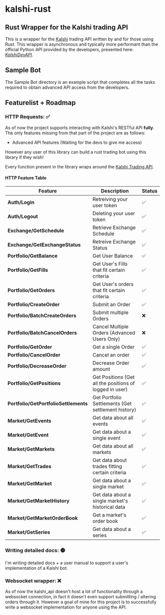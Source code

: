 # kalshi-rust

## Rust Wrapper for the Kalshi trading API

This is a wrapper for the [Kalshi](https://kalshi.com/) trading API written by and for those using Rust. 
This wrapper is asynchronous and typically more performant than the official Python API provided by the developers, presented here: [*KalshiDevAPI*](https://github.com/Kalshi/kalshi-python).


## Sample Bot

The Sample Bot directory is an example script that completes all the tasks required to obtain advanced API access from the developers.

## Featurelist + Roadmap

### HTTP Requests: ✅ 
As of now the project supports interacting with Kalshi's RESTful API **fully**.
The only features missing from that part of the project are as follows:
- Advanced API features (Waiting for the devs to give me access)

However any user of this library can build a rust trading bot using this library 
if they wish!

Every function present in the library wraps around the [Kalshi Trading API](https://trading-api.readme.io/reference/getting-started).

#### HTTP Feature Table

| Feature                | Description                           | Status      |
|------------------------|---------------------------------------|-------------|
| **Auth/Login**          | Retreiving your user token       |  ✅         |
| **Auth/Logout**         | Deleting your user token        |    ✅     |
| **Exchange/GetSchedule**          | Retrieve Exchange Schedule     |   ✅    |
| **Exchange/GetExchangeStatus**          | Retreive Exchange Status   |   ✅        |
| **Portfolio/GetBalance** | Get User Balance |     ✅  |
| **Portfolio/GetFills** | Get User's Fills that fit certain criteria|  ✅        |
| **Portfolio/GetOrders** | Get User's orders that fit certain criteria |  ✅       |
| **Portfolio/CreateOrder** | Submit an Order |✅         |
| **Portfolio/BatchCreateOrders** | Submit multiple Orders |❌          |
| **Portfolio/BatchCancelOrders** | Cancel Multiple Orders (Advanced Users Only) |❌          |
| **Portfolio/GetOrder** | Get a single Order | ✅          |
| **Portfolio/CancelOrder** | Cancel an order |✅          |
| **Portfolio/DecreaseOrder** | Decrease Order amount |✅          |
| **Portfolio/GetPositions** | Get Positions (Get all the positions of logged in user) |✅           |
| **Portfolio/GetPortfolioSettlements** | Get Portfolio Settlements (Get settlement history) |✅         |
| **Market/GetEvents** | Get data about all events |✅         |
| **Market/GetEvent** | Get data about a single event |✅         |
| **Market/GetMarkets** | Get data about all markets |✅       |
| **Market/GetTrades** | Get data about trades fitting certain criteria |✅           |
| **Market/GetMarket** | Get data about a single market |✅          |
| **Market/GetMarketHistory** | Get data about a single market's historical data |✅           |
| **Market/GetMarketOrderBook** | Get a market's order book |✅         |
| **Market/GetSeries** | Get data about a series |✅         |

### Writing detailed docs:  🟡 
I'm writing detailed docs + a user manual  to support a user's implementation of a Kalshi bot.

### Websocket wrapper: ❌    
As of now the kalshi_api doesn't host a lot of functionality through a websocket
connection, in fact it doesn't even support submitting / altering orders through it.
However a goal of mine for this project is to successfully write a websocket
implementation for anyone using the API. 







